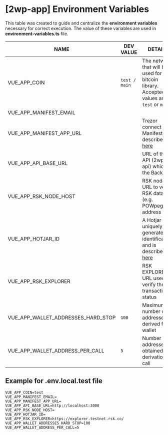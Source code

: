 # [2wp-app] Environment Variables
This table was created to guide and centralize the **environment variables** necessary for correct execution.
The value of these variables are used in **environment-variables.ts** file.

|NAME                                        |DEV VALUE    |DETAILS                                                                                                     |
|--------------------------------------------|-------------|------------------------------------------------------------------------------------------------------------|
|VUE_APP_COIN                                |`test / main`|The network that will be used for the bitcoin library. Accepted values are `test` or `main`                                                          |
|VUE_APP_MANIFEST_EMAIL                      |             |                                                                                                            |
|VUE_APP_MANIFEST_APP_URL                    |             |Trezor connect Manifest is described [here](https://github.com/trezor/connect/blob/develop/docs/index.md)   |
|VUE_APP_API_BASE_URL                        |             |URL of the API (2wp-api) which is the BackEnd                                                               |
|VUE_APP_RSK_NODE_HOST                       |             |RSK node URL to verify RSK data (e.g. POWpeg address| 
|VUE_APP_HOTJAR_ID                           |             |A Hotjar ID is uniquely generated identification, and is described [here](https://help.hotjar.com/hc/en-us/articles/360033640653-Identify-API-Reference)|
|VUE_APP_RSK_EXPLORER                        |             |RSK EXPLORER URL used to verify the transaction status                                                      |
|VUE_APP_WALLET_ADDRESSES_HARD_STOP          | `100`       |Maximum number of addresses derived from wallet                             |
|VUE_APP_WALLET_ADDRESS_PER_CALL             | `5`         |Number of addresses obtained per derivation call                                                                       |

## Example for .env.local.test file

```dotenv
VUE_APP_COIN=test
VUE_APP_MANIFEST_EMAIL=
VUE_APP_MANIFEST_APP_URL=
VUE_APP_API_BASE_URL=http://localhost:3000
VUE_APP_RSK_NODE_HOST=
VUE_APP_HOTJAR_ID=
VUE_APP_RSK_EXPLORER=https://explorer.testnet.rsk.co/
VUE_APP_WALLET_ADDRESSES_HARD_STOP=100
VUE_APP_WALLET_ADDRESS_PER_CALL=5

```
